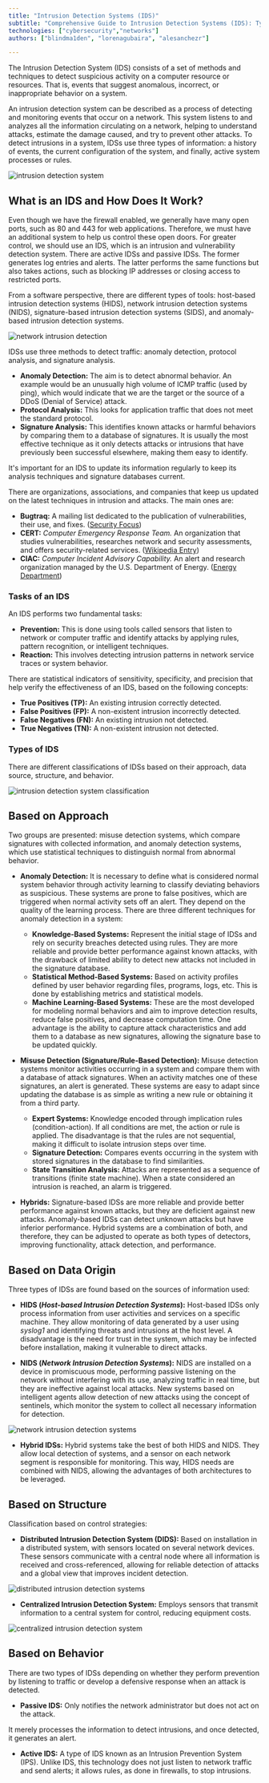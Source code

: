 ```yaml
---
title: "Intrusion Detection Systems (IDS)"
subtitle: "Comprehensive Guide to Intrusion Detection Systems (IDS): Types, Functionality, and Best Practices for Network Security"
technologies: ["cybersecurity","networks"]
authors: ["blindma1den", "lorenagubaira", "alesanchezr"]

---
```


The Intrusion Detection System (IDS) consists of a set of methods and techniques to detect suspicious activity on a computer resource or resources. That is, events that suggest anomalous, incorrect, or inappropriate behavior on a system.

An intrusion detection system can be described as a process of detecting and monitoring events that occur on a network. This system listens to and analyzes all the information circulating on a network, helping to understand attacks, estimate the damage caused, and try to prevent other attacks. To detect intrusions in a system, IDSs use three types of information: a history of events, the current configuration of the system, and finally, active system processes or rules.

![intrusion detection system](https://github.com/4GeeksAcademy/cybersecurity-syllabus/blob/main/assets/1intrusion-detection-systen.png?raw=true)

## **What is an IDS and How Does It Work?**

Even though we have the firewall enabled, we generally have many open ports, such as 80 and 443 for web applications. Therefore, we must have an additional system to help us control these open doors. For greater control, we should use an IDS, which is an intrusion and vulnerability detection system. There are active IDSs and passive IDSs. The former generates log entries and alerts. The latter performs the same functions but also takes actions, such as blocking IP addresses or closing access to restricted ports.

From a software perspective, there are different types of tools: host-based intrusion detection systems (HIDS), network intrusion detection systems (NIDS), signature-based intrusion detection systems (SIDS), and anomaly-based intrusion detection systems.

![network intrusion detection](https://github.com/4GeeksAcademy/cybersecurity-syllabus/blob/main/assets/2network-intrusion-detection.png?raw=true)

IDSs use three methods to detect traffic: anomaly detection, protocol analysis, and signature analysis.

- **Anomaly Detection:** The aim is to detect abnormal behavior. An example would be an unusually high volume of ICMP traffic (used by ping), which would indicate that we are the target or the source of a DDoS (Denial of Service) attack.
- **Protocol Analysis:** This looks for application traffic that does not meet the standard protocol.
- **Signature Analysis:** This identifies known attacks or harmful behaviors by comparing them to a database of signatures. It is usually the most effective technique as it only detects attacks or intrusions that have previously been successful elsewhere, making them easy to identify.

It's important for an IDS to update its information regularly to keep its analysis techniques and signature databases current.

There are organizations, associations, and companies that keep us updated on the latest techniques in intrusion and attacks. The main ones are:

- **Bugtraq:** A mailing list dedicated to the publication of vulnerabilities, their use, and fixes. ([Security Focus](https://www.securityfocus.com/))
- **CERT:** *Computer Emergency Response Team.* An organization that studies vulnerabilities, researches network and security assessments, and offers security-related services. ([Wikipedia Entry](https://es.wikipedia.org/wiki/Equipo_de_Respuesta_ante_Emergencias_Inform%C3%A1ticas))
- **CIAC:** *Computer Incident Advisory Capability.* An alert and research organization managed by the U.S. Department of Energy. ([Energy Department](https://www.energy.gov/cio/about-our-services/integrated-joint-cybersecurity-coordination-center))

### **Tasks of an IDS**

An IDS performs two fundamental tasks:

- **Prevention:** This is done using tools called sensors that listen to network or computer traffic and identify attacks by applying rules, pattern recognition, or intelligent techniques.
- **Reaction:** This involves detecting intrusion patterns in network service traces or system behavior.

There are statistical indicators of sensitivity, specificity, and precision that help verify the effectiveness of an IDS, based on the following concepts:

- **True Positives (TP):** An existing intrusion correctly detected.
- **False Positives (FP):** A non-existent intrusion incorrectly detected.
- **False Negatives (FN):** An existing intrusion not detected.
- **True Negatives (TN):** A non-existent intrusion not detected.

### **Types of IDS**

There are different classifications of IDSs based on their approach, data source, structure, and behavior.

![intrusion detection system classification](https://github.com/4GeeksAcademy/cybersecurity-syllabus/blob/main/assets/3intrusion-detection-system-clasification.us.png?raw=true)

## **Based on Approach**

Two groups are presented: misuse detection systems, which compare signatures with collected information, and anomaly detection systems, which use statistical techniques to distinguish normal from abnormal behavior.

- **Anomaly Detection:** It is necessary to define what is considered normal system behavior through activity learning to classify deviating behaviors as suspicious. These systems are prone to false positives, which are triggered when normal activity sets off an alert. They depend on the quality of the learning process. There are three different techniques for anomaly detection in a system:
  
  - **Knowledge-Based Systems:** Represent the initial stage of IDSs and rely on security breaches detected using rules. They are more reliable and provide better performance against known attacks, with the drawback of limited ability to detect new attacks not included in the signature database.
  - **Statistical Method-Based Systems:** Based on activity profiles defined by user behavior regarding files, programs, logs, etc. This is done by establishing metrics and statistical models.
  - **Machine Learning-Based Systems:** These are the most developed for modeling normal behaviors and aim to improve detection results, reduce false positives, and decrease computation time. One advantage is the ability to capture attack characteristics and add them to a database as new signatures, allowing the signature base to be updated quickly.
  
- **Misuse Detection (Signature/Rule-Based Detection):** Misuse detection systems monitor activities occurring in a system and compare them with a database of attack signatures. When an activity matches one of these signatures, an alert is generated. These systems are easy to adapt since updating the database is as simple as writing a new rule or obtaining it from a third party.

  - **Expert Systems:** Knowledge encoded through implication rules (condition-action). If all conditions are met, the action or rule is applied. The disadvantage is that the rules are not sequential, making it difficult to isolate intrusion steps over time.
  - **Signature Detection:** Compares events occurring in the system with stored signatures in the database to find similarities.
  - **State Transition Analysis:** Attacks are represented as a sequence of transitions (finite state machine). When a state considered an intrusion is reached, an alarm is triggered.
  
- **Hybrids:** Signature-based IDSs are more reliable and provide better performance against known attacks, but they are deficient against new attacks. Anomaly-based IDSs can detect unknown attacks but have inferior performance. Hybrid systems are a combination of both, and therefore, they can be adjusted to operate as both types of detectors, improving functionality, attack detection, and performance.

## **Based on Data Origin**

Three types of IDSs are found based on the sources of information used:

- **HIDS (*Host-based Intrusion Detection Systems*):** Host-based IDSs only process information from user activities and services on a specific machine. They allow monitoring of data generated by a user using *syslog1* and identifying threats and intrusions at the host level. A disadvantage is the need for trust in the system, which may be infected before installation, making it vulnerable to direct attacks.
  
- **NIDS (*Network Intrusion Detection Systems*):** NIDS are installed on a device in promiscuous mode, performing passive listening on the network without interfering with its use, analyzing traffic in real time, but they are ineffective against local attacks. New systems based on intelligent agents allow detection of new attacks using the concept of sentinels, which monitor the system to collect all necessary information for detection.

![network intrusion detection systems](https://github.com/4GeeksAcademy/cybersecurity-syllabus/blob/main/assets/4network-intrusion-detection-systems.png?raw=true)

- **Hybrid IDSs:** Hybrid systems take the best of both HIDS and NIDS. They allow local detection of systems, and a sensor on each network segment is responsible for monitoring. This way, HIDS needs are combined with NIDS, allowing the advantages of both architectures to be leveraged.

## **Based on Structure**

Classification based on control strategies:

- **Distributed Intrusion Detection System (DIDS):** Based on installation in a distributed system, with sensors located on several network devices. These sensors communicate with a central node where all information is received and cross-referenced, allowing for reliable detection of attacks and a global view that improves incident detection.

![distributed intrusion detection systems](https://github.com/4GeeksAcademy/cybersecurity-syllabus/blob/main/assets/5distributed-intrusion-detection-systems.png?raw=true)

- **Centralized Intrusion Detection System:** Employs sensors that transmit information to a central system for control, reducing equipment costs.

![centralized intrusion detection system](https://github.com/4GeeksAcademy/cybersecurity-syllabus/blob/main/assets/6centralized-instrusion-detection-system.us.png?raw=true)

## **Based on Behavior**

There are two types of IDSs depending on whether they perform prevention by listening to traffic or develop a defensive response when an attack is detected.

- **Passive IDS:** Only notifies the network administrator but does not act on the attack.

 It merely processes the information to detect intrusions, and once detected, it generates an alert.

- **Active IDS:** A type of IDS known as an Intrusion Prevention System (IPS). Unlike IDS, this technology does not just listen to network traffic and send alerts; it allows rules, as done in firewalls, to stop intrusions.
